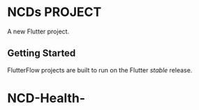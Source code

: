 # NCDs  PROJECT

A new Flutter project.

## Getting Started

FlutterFlow projects are built to run on the Flutter _stable_ release.
# NCD-Health-
